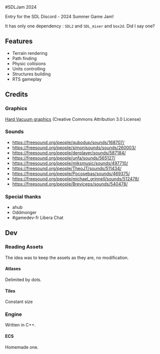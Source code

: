 #SDLJam 2024

Entry for the SDL Discord - 2024 Summer Game Jam!

It has only one dependency : `SDL2` and `SDL_mixer` and `box2d`. Did I say one?

## Features

  * Terrain rendering
  * Path finding
  * Physic collisions
  * Units controlling
  * Structures building
  * RTS gameplay

## Credits

### Graphics

[Hard Vacuum graphics](https://lostgarden.home.blog/2005/03/27/game-post-mortem-hard-vacuum/)
(Creative Commons Attribution 3.0 License)

### Sounds

 * https://freesound.org/people/qubodup/sounds/168707/
 * https://freesound.org/people/simonjsounds/sounds/260003/
 * https://freesound.org/people/derplayer/sounds/587184/
 * https://freesound.org/people/unfa/sounds/565127/
 * https://freesound.org/people/miksmusic/sounds/497710/
 * https://freesound.org/people/TheoJT/sounds/511434/
 * https://freesound.org/people/Pocosebas/sounds/469375/
 * https://freesound.org/people/michael_grinnell/sounds/512478/
 * https://freesound.org/people/Breviceps/sounds/540478/

### Special thanks

 * ahub
 * Oddmonger
 * #gamedev-fr Libera Chat

## Dev

### Reading Assets

The idea was to keep the assets as they are, no modification.

#### Atlases

Delimited by dots.

#### Tiles

Constant size

### Engine

Written in C++.

#### ECS

Homemade one.
